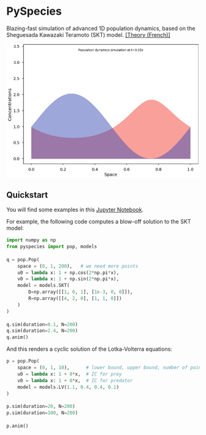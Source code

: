 # PySpecies

Blazing-fast simulation of advanced 1D population dynamics, based on the Sheguesada Kawazaki Teramoto (SKT) model. [[Theory (French)]](./misc/theory.pdf)

![Population dynamics simulation](./misc/SKT.gif)

## Quickstart

You will find some examples in this [Jupyter Notebook](./src/Basic-Usage.ipynb).

For example, the following code computes a blow-off solution to the SKT model:

```python
import numpy as np
from pyspecies import pop, models

q = pop.Pop(
    space = (0, 1, 200),   # we need more points
    u0 = lambda x: 1 + np.cos(2*np.pi*x),
    v0 = lambda x: 1 + np.sin(2*np.pi*x),
    model = models.SKT(
        D=np.array([[1, 0, 1], [1e-3, 0, 0]]),
        R=np.array([[4, 2, 0], [1, 1, 0]])
    )
)

q.sim(duration=0.1, N=200)
q.sim(duration=2.4, N=200)
q.anim()
```

And this renders a cyclic solution of the Lotka-Volterra equations:

```python
p = pop.Pop(
    space = (0, 1, 10),      # lower bound, upper bound, number of points
    u0 = lambda x: 1 + 0*x,  # IC for prey
    v0 = lambda x: 1 + 0*x,  # IC for predator
    model = models.LV(1.1, 0.4, 0.4, 0.1)
)

p.sim(duration=20, N=200)
p.sim(duration=100, N=200)

p.anim()
```
